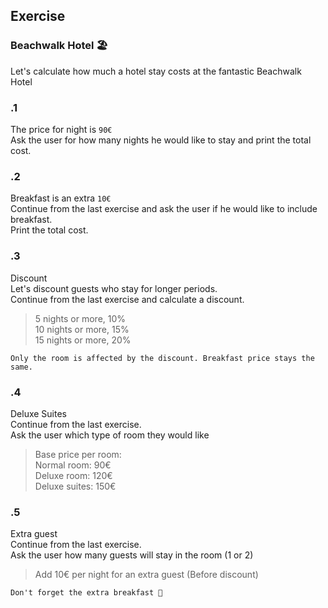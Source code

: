## Exercise
### Beachwalk Hotel 🏖 <br />
Let's calculate how much a hotel stay costs at the fantastic Beachwalk Hotel

### .1
The price for night is `90€`<br />
Ask the user for how many nights he would like to stay and print the total cost.

### .2
Breakfast is an extra `10€`<br />
Continue from the last exercise and ask the user if he would like to include breakfast.<br />
Print the total cost.

### .3
Discount<br />
Let's discount guests who stay for longer periods.<br />
Continue from the last exercise and calculate a discount.<br />
> 5 nights or more, 10%<br />
> 10 nights or more, 15%<br />
> 15 nights or more, 20%<br />
```
Only the room is affected by the discount. Breakfast price stays the same.
```

### .4
Deluxe Suites <br />
Continue from the last exercise.<br />
Ask the user which type of room they would like<br />
>  Base price per room:<br />
>  Normal room: 90€<br />
>  Deluxe room: 120€<br />
>  Deluxe suites: 150€<br />

### .5
Extra guest <br />
Continue from the last exercise.<br />
Ask the user how many guests will stay in the room (1 or 2)<br />
> Add 10€ per night for an extra guest (Before discount)
```
Don't forget the extra breakfast 🥐
```
